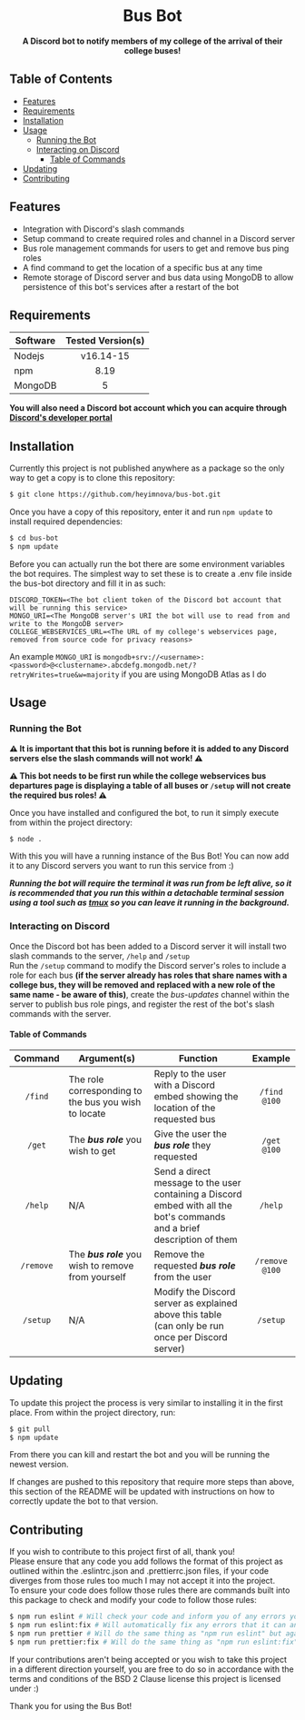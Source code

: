 <h1 align="center">Bus Bot</h1>

<p align="center"><b>A Discord bot to notify members of my college of the arrival of their college buses!</b></p>

## Table of Contents

- [Features](#features)
- [Requirements](#requirements)
- [Installation](#installation)
- [Usage](#usage)
	- [Running the Bot](#running-the-bot)
	- [Interacting on Discord](#interacting-on-discord)
		- [Table of Commands](#table-of-commands)
- [Updating](#updating)
- [Contributing](#contributing)

## Features

- Integration with Discord's slash commands
- Setup command to create required roles and channel in a Discord server
- Bus role management commands for users to get and remove bus ping roles
- A find command to get the location of a specific bus at any time
- Remote storage of Discord server and bus data using MongoDB to allow persistence of this bot's services after a restart of the bot

## Requirements

| Software | Tested Version(s) |
| -------- | :---------------: |
| Nodejs   | v16.14-15         |
| npm      | 8.19              |
| MongoDB  | 5                 |

**You will also need a Discord bot account which you can acquire through [Discord's developer portal](https://discord.com/developers/applications)**

## Installation

Currently this project is not published anywhere as a package so the only way to get a copy is to clone this repository:

```bash
$ git clone https://github.com/heyimnova/bus-bot.git
```

Once you have a copy of this repository, enter it and run `npm update` to install required dependencies:

```bash
$ cd bus-bot
$ npm update
```

Before you can actually run the bot there are some environment variables the bot requires. The simplest way to set these is to create a .env file inside the bus-bot directory and fill it in as such:

```
DISCORD_TOKEN=<The bot client token of the Discord bot account that will be running this service>
MONGO_URI=<The MongoDB server's URI the bot will use to read from and write to the MongoDB server>
COLLEGE_WEBSERVICES_URL=<The URL of my college's webservices page, removed from source code for privacy reasons>
```

An example `MONGO_URI` is `mongodb+srv://<username>:<password>@<clustername>.abcdefg.mongodb.net/?retryWrites=true&w=majority` if you are using MongoDB Atlas as I do

## Usage

### Running the Bot

**⚠️ It is important that this bot is running before it is added to any Discord servers else the slash commands will not work! ⚠️**  

**⚠️ This bot needs to be first run while the college webservices bus departures page is displaying a table of all buses or `/setup` will not create the required bus roles! ⚠️**  
  
Once you have installed and configured the bot, to run it simply execute from within the project directory:

```bash
$ node .
```

With this you will have a running instance of the Bus Bot! You can now add it to any Discord servers you want to run this service from :)  
  
***Running the bot will require the terminal it was run from be left alive, so it is recommended that you run this within a detachable terminal session using a tool such as [tmux](https://github.com/tmux/tmux#readme) so you can leave it running in the background.***

### Interacting on Discord

Once the Discord bot has been added to a Discord server it will install two slash commands to the server, `/help` and `/setup`  
Run the `/setup` command to modify the Discord server's roles to include a role for each bus **(if the server already has roles that share names with a college bus, they will be removed and replaced with a new role of the same name - be aware of this)**, create the *bus-updates* channel within the server to publish bus role pings, and register the rest of the bot's slash commands with the server.

#### Table of Commands

| Command | Argument(s) | Function | Example |
| :-----: | ----------- | -------- | :-----: |
| `/find` | The role corresponding to the bus you wish to locate | Reply to the user with a Discord embed showing the location of the requested bus | `/find @100` |
| `/get` | The ***bus role*** you wish to get | Give the user the ***bus role*** they requested | `/get @100` |
| `/help` | N/A | Send a direct message to the user containing a Discord embed with all the bot's commands and a brief description of them | `/help` |
| `/remove` | The ***bus role*** you wish to remove from yourself | Remove the requested ***bus role*** from the user | `/remove @100` |
| `/setup` | N/A | Modify the Discord server as explained above this table (can only be run once per Discord server) | `/setup` |

## Updating

To update this project the process is very similar to installing it in the first place. From within the project directory, run:

```bash
$ git pull
$ npm update
```

From there you can kill and restart the bot and you will be running the newest version.  
  
If changes are pushed to this repository that require more steps than above, this section of the README will be updated with instructions on how to correctly update the bot to that version.

## Contributing

If you wish to contribute to this project first of all, thank you!  
Please ensure that any code you add follows the format of this project as outlined within the .eslintrc.json and .prettierrc.json files, if your code diverges from those rules too much I may not accept it into the project.  
To ensure your code does follow those rules there are commands built into this package to check and modify your code to follow those rules:

```bash
$ npm run eslint # Will check your code and inform you of any errors you have made
$ npm run eslint:fix # Will automatically fix any errors that it can and inform you of any errors you have made that it cannot automatically fix
$ npm run prettier # Will do the same thing as "npm run eslint" but against prettier's rules instead
$ npm run prettier:fix # Will do the same thing as "npm run eslint:fix" but against prettier's rules instead
```

If your contributions aren't being accepted or you wish to take this project in a different direction yourself, you are free to do so in accordance with the terms and conditions of the BSD 2 Clause license this project is licensed under :)  
  
Thank you for using the Bus Bot!
